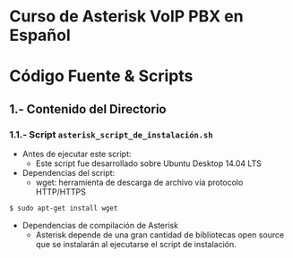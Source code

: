 # Curso de Asterisk VoIP PBX en Español
# Código Fuente & Scripts


## 1.- Contenido del Directorio

### 1.1.- Script `asterisk_script_de_instalación.sh`

* Antes de ejecutar este script:
    - Este script fue desarrollado sobre Ubuntu Desktop 14.04 LTS
* Dependencias del script:
    - wget: herramienta de descarga de archivo vía protocolo HTTP/HTTPS
```bash
$ sudo apt-get install wget
```

* Dependencias de compilación de Asterisk
    - Asterisk depende de una gran cantidad de bibliotecas open source que se instalarán
    al ejecutarse el script de instalación.


